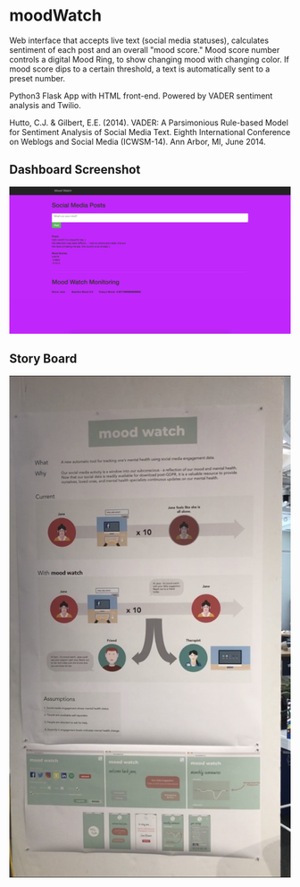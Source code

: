 # moodWatch

Web interface that accepts live text (social media statuses), calculates sentiment of each post and an overall "mood score." Mood score number controls a digital Mood Ring, to show changing mood with changing color. If mood score dips to a certain threshold, a text is automatically sent to a preset number.

Python3 Flask App with HTML front-end.
Powered by VADER sentiment analysis and Twilio.

Hutto, C.J. & Gilbert, E.E. (2014). VADER: A Parsimonious Rule-based Model for Sentiment Analysis of Social Media Text. Eighth International Conference on Weblogs and Social Media (ICWSM-14). Ann Arbor, MI, June 2014.

## Dashboard Screenshot
![](https://github.com/dingaaling/moodWatch/blob/master/MoodWatch_Screenshot.png)

## Story Board
![](https://github.com/dingaaling/moodWatch/blob/master/storyboard.PNG)


